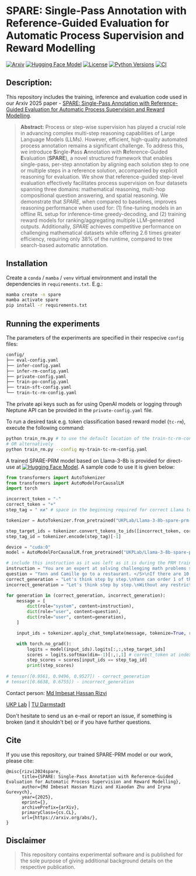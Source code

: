 <!-- <p  align="center">
  <img src='logo.png' width='200'>
</p> -->

# SPARE: Single-Pass Annotation with Reference-Guided Evaluation for Automatic Process Supervision and Reward Modelling
[![Arxiv](https://img.shields.io/badge/Arxiv-YYMM.NNNNN-red?style=flat-square&logo=arxiv&logoColor=white)](https://put-here-your-paper.com)
[![Hugging Face Model](https://img.shields.io/badge/HuggingFace-Model-yellow)](https://huggingface.co/UKPLab/Llama-3-8b-spare-prm-math)
[![License](https://img.shields.io/badge/License-Apache_2.0-blue.svg)](https://www.apache.org/licenses/LICENSE-2.0)
[![Python Versions](https://img.shields.io/badge/Python-3.10-blue.svg?style=flat&logo=python&logoColor=white)](https://www.python.org/)
[![CI](https://github.com/UKPLab/arxiv2025-repa-prm/actions/workflows/main.yml/badge.svg)](https://github.com/UKPLab/arxiv2025-repa-prm/actions/workflows/main.yml)

## Description:

This repository includes the training, inference and evaluation code used in our Arxiv 2025 paper - [SPARE: Single-Pass Annotation with Reference-Guided Evaluation for Automatic Process Supervision and Reward Modelling](). 

<!-- This is the official template for new Python projects at UKP Lab. It was adapted for the needs of UKP Lab from the excellent [python-project-template](https://github.com/rochacbruno/python-project-template/) by [rochacbruno](https://github.com/rochacbruno).

It should help you start your project and give you continuous status updates on the development through [GitHub Actions](https://docs.github.com/en/actions). -->

> **Abstract:** Process or step-wise supervision has played a crucial role in advancing complex multi-step reasoning capabilities of Large Language Models (LLMs). However, efficient, high-quality automated process annotation remains a significant challenge. To address this, we introduce **S**ingle-**P**ass **A**nnotation with **R**eference-Guided **E**valuation (**SPARE**), a novel structured framework that enables single-pass, per-step annotation by aligning each solution step to one or multiple steps in a reference solution, accompanied by explicit reasoning for evaluation. We show that reference-guided step-level evaluation effectively facilitates process supervision on four datasets spanning three domains: mathematical reasoning, multi-hop compositional question answering, and spatial reasoning. We demonstrate that *SPARE*, when compared to baselines, improves reasoning performance when used for: (1) fine-tuning models in an offline RL setup for inference-time greedy-decoding, and (2) training reward models for ranking/aggregating multiple LLM-generated outputs. Additionally, *SPARE* achieves competitive performance on challenging mathematical datasets while offering 2.6 times greater efficiency, requiring only 38% of the runtime, compared to tree search-based automatic annotation.

## Installation

Create a `conda` / `mamba` / `venv` virtual environment and install the dependencies in `requirements.txt`. E.g.:

```bash
mamba create -n spare
mamba activate spare
pip install -r requirements.txt
```

## Running the experiments

The parameters of the experiments are specified in their respecive `config` files:

```bash
config/
├── eval-config.yaml
├── infer-config.yaml
├── infer-rm-config.yaml
├── private-config.yaml
├── train-po-config.yaml
├── train-sft-config.yaml
└── train-tc-rm-config.yaml
```

The private api keys such as for using OpenAI models or logging through Neptune API can be provided in the `private-config.yaml` file.

To run a desired task e.g. token classification based reward model (`tc-rm`), execute the following command:

```bash
python train_rm.py # to use the default location of the train-tc-rm-config 
# OR alternatively
python train_rm.py --config my-train-tc-rm-config.yaml
```

A trained SPARE-PRM model based on Llama-3-8b is provided for direct-use at [![Hugging Face Model](https://img.shields.io/badge/HuggingFace-Model-yellow)](https://huggingface.co/UKPLab/Llama-3-8b-spare-prm-math). A sample code to use it is given below:

```python
from transformers import AutoTokenizer
from transformers import AutoModelForCausalLM
import torch

incorrect_token = "-"
correct_token = "+"
step_tag = " ки" # space in the beginning required for correct Llama tokenization

tokenizer = AutoTokenizer.from_pretrained("UKPLab/Llama-3-8b-spare-prm-math")

step_target_ids = tokenizer.convert_tokens_to_ids([incorrect_token, correct_token])
step_tag_id = tokenizer.encode(step_tag)[-1] 

device = "cuda:0"
model = AutoModelForCausalLM.from_pretrained("UKPLab/Llama-3-8b-spare-prm-math").to(device).eval()

# include this instruction as it was left as it is during the PRM training.
instruction = "You are an expert at solving challenging math problems spanning across various categories and difficulties such as Algebra, Number Theory, Geometry, Counting and Probability, Precalculus etc. For a given math problem, your task is to generate a step-by-step reasoning-based solution providing an answer to the question. Identify the correct concepts, formulas and heuristics that needs to be applied and then derive the contents of the reasoning steps from the given contexts and accurate calculations from the previous reasoning steps."
question = "Yann and Camille go to a restaurant. </S>\nIf there are 10 items on the menu, and each orders one dish, how many different combinations of meals can Yann and Camille order if they refuse to order the same dish? (It does matter who orders what---Yann ordering chicken and Camille ordering fish is different from Yann ordering fish and Camille ordering chicken.)"
correct_generation = "Let's think step by step.\nYann can order 1 of the 10 dishes. ки\nWhen he picks a dish, there are 9 left for Camille to choose from. ки\nThus, there are $10\\cdot 9=\\boxed{90}$ possible combinations.\nHence, the answer is 90. ки\n"
incorrect_generation = "Let's think step by step.\nWithout any restrictions, Yann and Camille could both order the same dish out of the 10 options, for a total of $10 \\cdot 9$ dishes. ки\nHowever, since Yann orders one of the 9 dishes that Camille didn't order (and vice versa), the number of possible combinations becomes $10 \\cdot 9 - 8 = \\boxed{72}$.\nHence, the answer is 72. ки\n"

for generation in (correct_generation, incorrect_generation):
    message = [
        dict(role="system", content=instruction),
        dict(role="user", content=question),
        dict(role="user", content=generation),
    ]

    input_ids = tokenizer.apply_chat_template(message, tokenize=True, return_tensors="pt").to(device)

    with torch.no_grad():
        logits = model(input_ids).logits[:,:,step_target_ids]
        scores = logits.softmax(dim=-1)[:,:,1] # correct_token at index 1 in the step_target_ids  
        step_scores = scores[input_ids == step_tag_id]
        print(step_scores)
        
# tensor([0.9561, 0.9496, 0.9527]) - correct_generation
# tensor([0.6638, 0.6755]) - incorrect_generation
```

Contact person: [Md Imbesat Hassan Rizvi](mailto:imbesat.rizvi@tu-darmstadt.de) 

[UKP Lab](https://www.ukp.tu-darmstadt.de/) | [TU Darmstadt](https://www.tu-darmstadt.de/
)

Don't hesitate to send us an e-mail or report an issue, if something is broken (and it shouldn't be) or if you have further questions.


<!-- ## Getting Started

> **DO NOT CLONE OR FORK**

If you want to set up this template:

1. Request a repository on UKP Lab's GitHub by following the standard procedure on the wiki. It will install the template directly. Alternatively, set it up in your personal GitHub account by clicking **[Use this template](https://github.com/rochacbruno/python-project-template/generate)**.
2. Wait until the first run of CI finishes. Github Actions will commit to your new repo with a "✅ Ready to clone and code" message.
3. Delete optional files: 
    - If you don't need automatic documentation generation, you can delete folder `docs`, file `.github\workflows\docs.yml` and `mkdocs.yml`
    - If you don't want automatic testing, you can delete folder `tests` and file `.github\workflows\tests.yml`
    - If you do not wish to have a project page, delete folder `static` and files `.nojekyll`, `index.html`
4. Read the file [ABOUT_THIS_TEMPLATE.md](ABOUT_THIS_TEMPLATE.md)  for more information about development. -->

## Cite

If you use this repository, our trained SPARE-PRM model or our work, please cite:

```
@misc{rizvi2024spare,
      title={SPARE: Single-Pass Annotation with Reference-Guided Evaluation for Automatic Process Supervision and Reward Modelling}, 
      author={Md Imbesat Hassan Rizvi and Xiaodan Zhu and Iryna Gurevych},
      year={2025},
      eprint={},
      archivePrefix={arXiv},
      primaryClass={cs.CL},
      url={https://arxiv.org/abs/}, 
}
```

## Disclaimer

> This repository contains experimental software and is published for the sole purpose of giving additional background details on the respective publication. 
